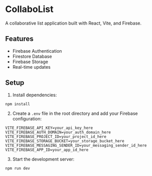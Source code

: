 # CollaboList

A collaborative list application built with React, Vite, and Firebase.

## Features

- Firebase Authentication
- Firestore Database
- Firebase Storage
- Real-time updates

## Setup

1. Install dependencies:
```bash
npm install
```

2. Create a `.env` file in the root directory and add your Firebase configuration:
```env
VITE_FIREBASE_API_KEY=your_api_key_here
VITE_FIREBASE_AUTH_DOMAIN=your_auth_domain_here
VITE_FIREBASE_PROJECT_ID=your_project_id_here
VITE_FIREBASE_STORAGE_BUCKET=your_storage_bucket_here
VITE_FIREBASE_MESSAGING_SENDER_ID=your_messaging_sender_id_here
VITE_FIREBASE_APP_ID=your_app_id_here
```

3. Start the development server:
```bash
npm run dev
```
